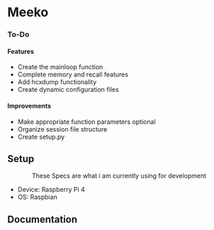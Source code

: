 # Meeko

### To-Do
#### Features
<ul>
  <li>Create the mainloop function
  <li>Complete memory and recall features
  <li>Add hcxdump functionality
  <li>Create dynamic configuration files
</ul> 

#### Improvements
<ul>
  <li>Make appropriate function parameters optional
  <li>Organize session file structure
  <li>Create setup.py
</ul> 


## Setup
<p align="center">These Specs are what i am currently using for development</p>
<ul>
  <li>Device: Raspberry Pi 4
  <li>OS: Raspbian
</ul>

## Documentation
